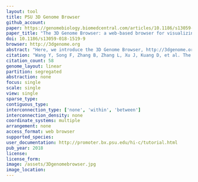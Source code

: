 ```yaml
---
layout: tool 
title: PSU 3D Genome Browser
github_account: 
paper: https://genomebiology.biomedcentral.com/articles/10.1186/s13059-018-1519-9
paper_title: "The 3D Genome Browser: a web-based browser for visualizing 3D genome organization and long-range chromatin interactions"
doi: 10.1186/s13059-018-1519-9
browser: http://3dgenome.org
abstract: "Here, we introduce the 3D Genome Browser, http://3dgenome.org , which allows users to conveniently explore both their own and over 300 publicly available chromatin interaction data of different types. We design a new binary data format for Hi-C data that reduces the file size by at least a magnitude and allows users to visualize chromatin interactions over millions of base pairs within seconds. Our browser provides multiple methods linking distal cis-regulatory elements with their potential target genes. Users can seamlessly integrate thousands of other omics data to gain a comprehensive view of both regulatory landscape and 3D genome structure."
citation: "Wang Y, Song F, Zhang B, Zhang L, Xu J, Kuang D, et al. The 3D Genome Browser: a web-based browser for visualizing 3D genome organization and long-range chromatin interactions. Genome Biol. genomebiology.biomedcentral.com; 2018;19: 151."
citation_count: 58
genome_layout: linear
partition: segregated
abstraction: none
focus: single
scale: single
view: single
sparse_type: 
contiguous_type: 
interconnection_type: ['none', 'within', 'between']
interconnection_density: none
coordinate_systems: multiple
arrangement: none
access_format: web browser
supported_species: 
user_documentation: http://promoter.bx.psu.edu/hi-c/tutorial.html
pub_year: 2018
license: 
license_form: 
image: /assets/3Dgenomebrowser.jpg
image_location: 
---
```

